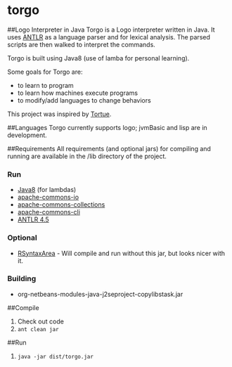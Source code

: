# torgo
##Logo Interpreter in Java
Torgo is a Logo interpreter written in Java.  It uses [ANTLR](http://www.antlr.org/) as a language parser and for lexical analysis.  The parsed scripts are then walked to interpret the commands.

Torgo is built using Java8 (use of lamba for personal learning).

Some goals for Torgo are:
* to learn to program
* to learn how machines execute programs
* to modify/add languages to change behaviors

This project was inspired by [Tortue](http://tortue.sourceforge.net/).

##Languages
Torgo currently supports logo; jvmBasic and lisp are in development.

##Requirements
All requirements (and optional jars) for compiling and running are available in the /lib directory of the project.

### Run
* [Java8](http://www.oracle.com/technetwork/java/javase/downloads/jre8-downloads-2133155.html) (for lambdas)
* [apache-commons-io](http://commons.apache.org/proper/commons-io/)
* [apache-commons-collections](http://commons.apache.org/proper/commons-collections/)
* [apache-commons-cli](http://commons.apache.org/proper/commons-cli/)
* [ANTLR 4.5](http://www.antlr.org/)

### Optional
* [RSyntaxArea](http://fifesoft.com/rsyntaxtextarea/) - Will compile and run without this jar, but looks nicer with it.

### Building
* org-netbeans-modules-java-j2seproject-copylibstask.jar

##Compile
  1. Check out code
  2. `ant clean jar`

##Run
  1. `java -jar dist/torgo.jar`
